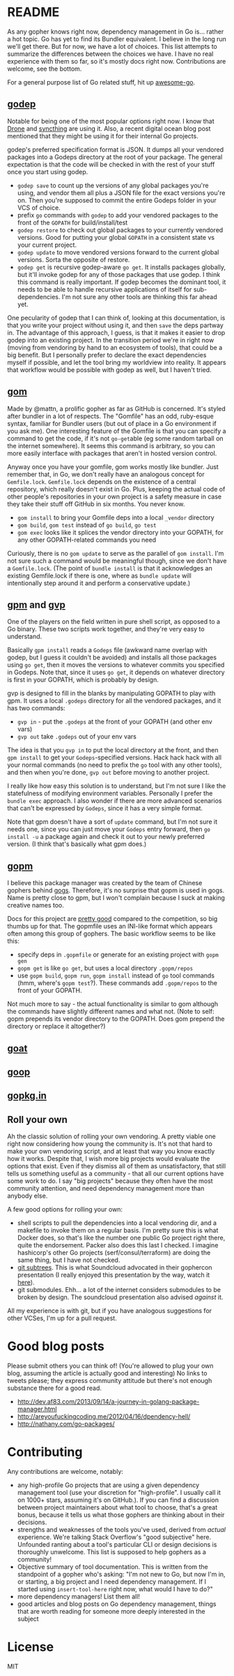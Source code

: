 # README

As any gopher knows right now, dependency management in Go is... rather a hot topic. Go has yet to find its Bundler equivalent. I believe in the long run we'll get there. But for now, we have a lot of choices. This list attempts to summarize the differences between the choices we have. I have no real experience with them so far, so it's mostly docs right now. Contributions are welcome, see the bottom.

For a general purpose list of Go related stuff, hit up [awesome-go](https://github.com/avelino/awesome-go).

## [godep](https://github.com/tools/godep)

Notable for being one of the most popular options right now. I know that [Drone](https://github.com/drone/drone/issues/177) and [syncthing](https://github.com/syncthing/syncthing) are using it. Also, a recent digital ocean blog post mentioned that they might be using it for their internal Go projects.

godep's preferred specification format is JSON. It dumps all your vendored packages into a Godeps directory at the root of your package. The general expectation is that the code will be checked in with the rest of your stuff once you start using godep.

- `godep save` to count up the versions of any global packages you're using, and vendor them all plus a JSON file for the exact versions you're on. Then you're supposed to commit the entire Godeps folder in your VCS of choice.
- prefix `go` commands with `godep` to add your vendored packages to the front of the `GOPATH` for build/install/test
- `godep restore` to check out global packages to your currently vendored versions. Good for putting your global `GOPATH` in a consistent state vs your current project.
- `godep update` to move vendored versions forward to the current global versions. Sorta the opposite of restore.
- `godep get` is recursive godep-aware `go get`. It installs packages globally, but it'll invoke godep for any of those packages that use godep. I think this command is really important. If godep becomes the dominant tool, it needs to be able to handle recursive applications of itself for sub-dependencies. I'm not sure any other tools are thinking this far ahead yet.

One pecularity of godep that I can think of, looking at this documentation, is that you write your project without using it, and then `save` the deps partway in. The advantage of this approach, I guess, is that it makes it easier to drop godep into an existing project. In the transition period we're in right now (moving from vendoring by hand to an ecosystem of tools), that could be a big benefit. But I personally prefer to declare the exact dependencies myself if possible, and let the tool bring my worldview into reality. It appears that workflow would be possible with godep as well, but I haven't tried.

## [gom](https://github.com/mattn/gom)

Made by @mattn, a prolific gopher as far as GitHub is concerned. It's styled after bundler in a lot of respects. The "Gomfile" has an odd, ruby-esque syntax, familiar for Bundler users (but out of place in a Go environment if you ask me). One interesting feature of the Gomfile is that you can specify a command to get the code, if it's not `go-get`able (eg some random tarball on the internet somewhere). It seems this command is arbitrary, so you can more easily interface with packages that aren't in hosted version control.

Anyway once you have your gomfile, gom works mostly like bundler. Just remember that, in Go, we don't really have an analogous concept for `Gemfile.lock`. `Gemfile.lock` depends on the existence of a central repository, which really doesn't exist in Go. Plus, keeping the actual code of other people's repositories in your own project is a safety measure in case they take their stuff off GitHub in six months. You never know.

- `gom install` to bring your Gomfile deps into a local `_vendor` directory
- `gom build`, `gom test` instead of `go build`, `go test`
- `gom exec` looks like it splices the vendor directory into your GOPATH, for any other GOPATH-related commands you need

Curiously, there is no `gom update` to serve as the parallel of `gom install`. I'm not sure such a command would be meaningful though, since we don't have a `Gomfile.lock`. (The point of `bundle install` is that it acknowledges an existing Gemfile.lock if there is one, where as `bundle update` will intentionally step around it and perform a conservative update.)

## [gpm](https://github.com/pote/gpm) and [gvp](https://github.com/pote/gvp)

One of the players on the field written in pure shell script, as opposed to a Go binary. These two scripts work together, and they're very easy to understand.

Basically `gpm install` reads a `Godeps` file (awkward name overlap with godep, but I guess it couldn't be avoided) and installs all those packages using `go get`, then it moves the versions to whatever commits you specified in Godeps. Note that, since it uses `go get`, it depends on whatever directory is first in your GOPATH, which is probably by design.

gvp is designed to fill in the blanks by manipulating GOPATH to play with gpm. It uses a local `.godeps` directory for all the vendored packages, and it has two commands:

- `gvp in` - put the `.godeps` at the front of your GOPATH (and other env vars)
- `gvp out` take `.godeps` out of your env vars

The idea is that you `gvp in` to put the local directory at the front, and then `gpm install` to get your `Godeps`-specified versions. Hack hack hack with all your normal commands (no need to prefix the `go` tool with any other tools), and then when you're done, `gvp out` before moving to another project.

I really like how easy this solution is to understand, but I'm not sure I like the statefulness of modifying environment variables. Personally I prefer the `bundle exec` approach. I also wonder if there are more advanced scenarios that can't be expressed by `Godeps`, since it has a very simple format.

Note that gpm doesn't have a sort of `update` command, but I'm not sure it needs one, since you can just move your `Godeps` entry forward, then `go install -u` a package again and check it out to your newly preferred version. (I think that's basically what gpm does.)

## [gopm](https://github.com/gpmgo/gopm)

I believe this package manager was created by the team of Chinese gophers behind [gogs](https://github.com/gogits/gogs). Therefore, it's no surprise that gopm is used in gogs. Name is pretty close to gpm, but I won't complain because I suck at making creative names too.

Docs for this project are [pretty good](https://github.com/gpmgo/docs/blob/master/en-US/Overview.md) compared to the competition, so big thumbs up for that. The gopmfile uses an INI-like format which appears often among this group of gophers. The basic workflow seems to be like this:

- specify deps in `.gopmfile` or generate for an existing project with `gopm gen`
- `gopm get` is like `go get`, but uses a local directory `.gopm/repos`
- use `gopm build`, `gopm run`, `gopm install` instead of `go` tool commands (hmm, where's `gopm test`?). These commands add `.gopm/repos` to the front of your GOPATH.

Not much more to say - the actual functionality is similar to gom although the commands have slightly different names and what not. (Note to self: gopm prepends its vendor directory to the GOPATH. Does gom prepend the directory or replace it altogether?)

## [goat](https://github.com/mediocregopher/goat)

## [goop](https://github.com/nitrous-io/goop)

## [gopkg.in](https://github.com/niemeyer/gopkg)

## Roll your own

Ah the classic solution of rolling your own vendoring. A pretty viable one right now considering how young the community is. It's not that hard to make your own vendoring script, and at least that way you know exactly how it works. Despite that, I wish more big projects would evaluate the options that exist. Even if they dismiss all of them as unsatisfactory, that still tells us something useful as a community - that all our current options have some work to do. I say "big projects" because they often have the most community attention, and need dependency management more than anybody else.

A few good options for rolling your own:

- shell scripts to pull the dependencies into a local vendoring dir, and a makefile to invoke them on a regular basis. I'm pretty sure this is what Docker does, so that's like the number one public Go project right there, quite the endorsement. Packer also does this last I checked. I imagine hashicorp's other Go projects (serf/consul/terraform) are doing the same thing, but I have not checked.
- [git subtrees](https://github.com/git/git/blob/master/contrib/subtree/git-subtree.txt). This is what Soundcloud advocated in their gophercon presentation (I really enjoyed this presentation by the way, watch it [here](http://www.confreaks.com/videos/3434-gophercon2014-best-practices-for-production-environments)).
- git submodules. Ehh... a lot of the internet considers submodules to be broken by design. The soundcloud presentation also advised *against* it.

All my experience is with git, but if you have analogous suggestions for other VCSes, I'm up for a pull request.

# Good blog posts

Please submit others you can think of! (You're allowed to plug your own blog, assuming the article is actually good and interesting) No links to tweets please; they express community attitude but there's not enough substance there for a good read.

- http://dev.af83.com/2013/09/14/a-journey-in-golang-package-manager.html
- http://areyoufuckingcoding.me/2012/04/16/dpendency-hell/
- http://nathany.com/go-packages/

# Contributing

Any contributions are welcome, notably:

- any high-profile Go projects that are using a given dependency management tool (use your discretion for "high-profile". I usually call it on 1000+ stars, assuming it's on GitHub.). If you can find a discussion between project maintainers about what tool to choose, that's a great bonus, because it tells us what those gophers are thinking about in their decisions.
- strengths and weaknesses of the tools you've used, derived from *actual* experience. We're talking Stack Overflow's "good subjective" here. Unfounded ranting about a tool's particular CLI or design decisions is thoroughly unwelcome. This list is supposed to help gophers as a community!
- Objective summary of tool documentation. This is written from the standpoint of a gopher who's asking: "I'm not new to Go, but now I'm in, or starting, a big project and I need dependency management. If I started using `insert-tool-here` right now, what would I have to do?"
- more dependency managers! List them all!
- good articles and blog posts on Go dependency management, things that are worth reading for someone more deeply interested in the subject

# License

MIT
